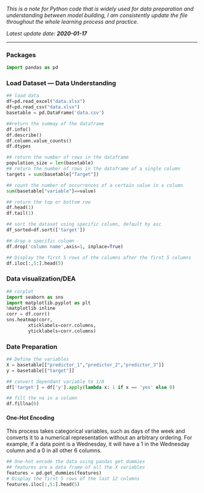 *This is a note for Python code that is widely used for data preparation and understanding between model building, I am consistently update the file throughout the whole learning process and practice.*  

*Latest update date:* ***2020-01-17***
***

### Packages 
```python
import pandas as pd
```

### Load Dataset — Data Understanding
```python
## load data
df=pd.read_excel("data.xlsx")
df=pd.read_csv("data.xlsx")
basetable = pd.DataFrame('data.csv')

##return the summay of the dataframe
df.info()
df.describe()
df.column.value_counts()
df.dtypes

## return the number of rows in the dataframe
population_size = len(basetable)
## return the number of rows in the dataframe of a single column
targets = sum(basetable["Target"])

## count the number of occurrences of a certain value in a column
sum(basetable["variable"]==value)

## return the top or bottom row
df.head(1)
df.tail(1)

## sort the dataset using specific column, default by asc
df_sorted=df.sort(['target'])

## drop a specific column
df.drop('column name',axis=1, inplace=True)

## Display the first 5 rows of the columns after the first 5 columns
df.iloc[:,5:].head(5)

```
### Data visualization/DEA
```python
## corplot
import seaborn as sns
import matplotlib.pyplot as plt
%matplotlib inline
corr = df.corr()
sns.heatmap(corr, 
        xticklabels=corr.columns,
        yticklabels=corr.columns)
```
### Date Preparation
```python
## Define the variables
X = basetable[["predictor_1","predictor_2","predictor_3"]]
y = basetable[["target"]]

## convert dependant variable to 1/0
df['target'] = df['y'].apply(lambda x: 1 if x == 'yes' else 0)

## fill the na in a column
df.fillna(0)
```

#### One-Hot Encoding
This process takes categorical variables, such as days of the week and converts it to a numerical representation without an arbitrary ordering. For example, if a data point is a Wednesday, it will have a 1 in the Wednesday column and a 0 in all other 6 columns.
```python
## One-hot encode the data using pandas get_dummies
## features are a data frame of all the X variables
features = pd.get_dummies(features)
# Display the first 5 rows of the last 12 columns
features.iloc[:,5:].head(5)

